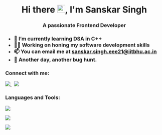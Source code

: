 <h1 align="center">Hi there <img src="https://raw.githubusercontent.com/MartinHeinz/MartinHeinz/master/wave.gif" width="25px">, I'm Sanskar Singh</h1>
<h3 align="center">A passionate Frontend Developer</h3>

<h3>
  
- 🌱 I’m currently learning **DSA in C++**
- 🧑‍💻 Working on honing my software development skills
- 📫 You can email me at **sanskar.singh.eee21@iitbhu.ac.in**
- 🧩 Another day, another bug hunt.
</h3>

<h3 align="left">Connect with me:</h3>
<p align="left">
  <a href="https://www.instagram.com/sanskarsingh_iitbhu_21/">
    <img src="https://skillicons.dev/icons?i=instagram" />
  </a> &nbsp
  <a href="https://www.linkedin.com/in/sanskar-singh-7a6b2b241/">
    <img src="https://skillicons.dev/icons?i=linkedin" />
  </a>
</p>

### Languages and Tools:

<p align="left"> 
  <img src="https://skillicons.dev/icons?i=c,cpp,vscode&perline=3" />
</p>
<p align="left">
  <img src="https://skillicons.dev/icons?i=html,css,js,react,nodejs,git,github" />
</p>
<p align="left">
  
  <img src="https://skillicons.dev/icons?i=py,arduino" />
</p>

